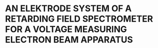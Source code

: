 # AN ELEKTRODE SYSTEM OF A RETARDING FIELD SPECTROMETER FOR A VOLTAGE MEASURING ELECTRON BEAM APPARATUS